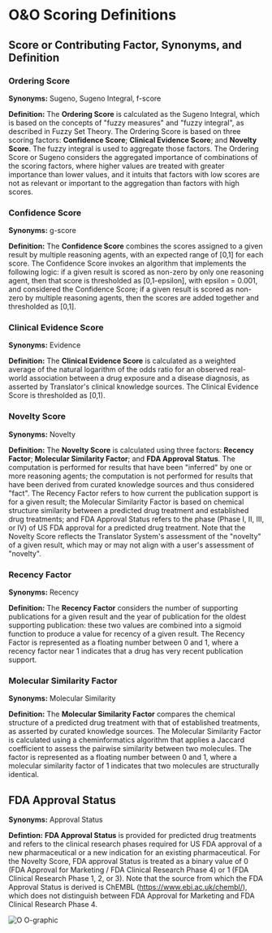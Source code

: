 # O&O Scoring Definitions

## Score or Contributing Factor, Synonyms, and Definition

### Ordering Score 

**Synonyms:** Sugeno, Sugeno Integral, f-score

**Definition:** The **Ordering Score** is calculated as the Sugeno Integral, which is based on the concepts of "fuzzy measures" and "fuzzy integral", as described in Fuzzy Set Theory. The Ordering Score is based on three scoring factors: **Confidence Score**; **Clinical Evidence Score**; and **Novelty Score**. The fuzzy integral is used to aggregate those factors. The Ordering Score or Sugeno considers the aggregated importance of combinations of the scoring factors, where higher values are treated with greater importance than lower values, and it intuits that factors with low scores are not as relevant or important to the aggregation than factors with high scores.

### Confidence Score

**Synonyms:** g-score	

**Definition:** The **Confidence Score** combines the scores assigned to a given result by multiple reasoning agents, with an expected range of [0,1] for each score. The Confidence Score invokes an algorithm that implements the following logic: if a given result is scored as non-zero by only one reasoning agent, then that score is thresholded as [0,1-epsilon], with epsilon = 0.001, and considered the Confidence Score; if a given result is scored as non-zero by multiple reasoning agents, then the scores are added together and thresholded as [0,1].

### Clinical Evidence Score

**Synonyms:** Evidence	

**Definition:** The **Clinical Evidence Score** is calculated as a weighted average of the natural logarithm of the odds ratio for an observed real-world association between a drug exposure and a disease diagnosis, as asserted by Translator's clinical knowledge sources. The Clinical Evidence Score is thresholded as [0,1).

### Novelty Score

**Synonyms:** Novelty	

**Definition:** The **Novelty Score** is calculated using three factors: **Recency Factor**; **Molecular Similarity Factor**; and **FDA Approval Status**. The computation is performed for results that have been "inferred" by one or more reasoning agents; the computation is not performed for results that have been derived from curated knowledge sources and thus considered "fact". The Recency Factor refers to how current the publication support is for a given result; the Molecular Similarity Factor is based on chemical structure similarity between a predicted drug treatment and established drug treatments; and FDA Approval Status refers to the phase (Phase I, II, III, or IV) of US FDA approval for a predicted drug treatment. Note that the Novelty Score reflects the Translator System's assessment of the "novelty" of a given result, which may or may not align with a user's assessment of "novelty".

### Recency Factor

**Synonyms:** Recency	

**Definition:** The **Recency Factor** considers the number of supporting publications for a given result and the year of publication for the oldest supporting publication: these two values are combined into a sigmoid function to produce a value for recency of a given result. The Recency Factor is represented as a floating number between 0 and 1, where a recency factor near 1 indicates that a drug has very recent publication support.

### Molecular Similarity Factor	

**Synonyms:** Molecular Similarity	

**Definition:** The **Molecular Similarity Factor** compares the chemical structure of a predicted drug treatment with that of established treatments, as asserted by curated knowledge sources. The Molecular Similarity Factor is calculated using a cheminformatics algorithm that applies a Jaccard coefficient to assess the pairwise similarity between two molecules. The factor is represented as a floating number between 0 and 1, where a molecular similarity factor of 1 indicates that two molecules are structurally identical.

## FDA Approval Status		

**Synonyms:** Approval Status

**Defintion:** **FDA Approval Status** is provided for predicted drug treatments and refers to the clinical research phases required for US FDA approval of a new pharmaceutical or a new indication for an existing pharmaceutical. For the Novelty Score, FDA approval Status is treated as a binary value of 0 (FDA Approval for Marketing / FDA Clinical Research Phase 4) or 1 (FDA Clinical Research Phase 1, 2, or 3). Note that the source from which the FDA Approval Status is derived is ChEMBL (https://www.ebi.ac.uk/chembl/), which does not distinguish between FDA Approval for Marketing and FDA Clinical Research Phase 4.

![O O-graphic](https://github.com/NCATSTranslator/Ordering-Organizing/assets/26254388/34fd08ca-d9c9-45bf-8757-1045a3557555)

